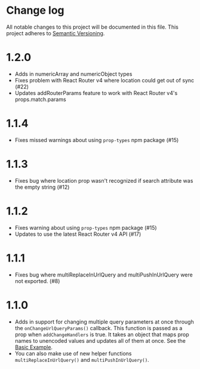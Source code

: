 # Change log

All notable changes to this project will be documented in this file.
This project adheres to [Semantic Versioning](http://semver.org/).

# 1.2.0

- Adds in numericArray and numericObject types
- Fixes problem with React Router v4 where location could get out of sync (#22)
- Updates addRouterParams feature to work with React Router v4's props.match.params

# 1.1.4

- Fixes missed warnings about using `prop-types` npm package (#15)

# 1.1.3

- Fixes bug where location prop wasn't recognized if search attribute was the empty string (#12)

# 1.1.2

- Fixes warning about using `prop-types` npm package (#15)
- Updates to use the latest React Router v4 API (#17)

# 1.1.1

- Fixes bug where multiReplaceInUrlQuery and multiPushInUrlQuery were not exported. (#8)

# 1.1.0

- Adds in support for changing multiple query parameters at once through the `onChangeUrlQueryParams()` callback. This function is passed as a prop when `addChangeHandlers` is true. It takes an object that maps prop names to unencoded values and updates all of them at once. See the [Basic Example](https://github.com/pbeshai/react-url-query/blob/master/examples/basic/src/MainPage.js).
- You can also make use of new helper functions `multiReplaceInUrlQuery()` and `multiPushInUrlQuery()`.


